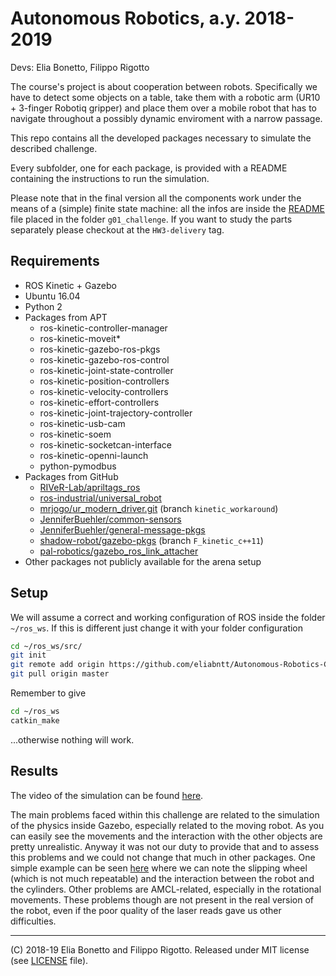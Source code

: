 # Autonomous Robotics, a.y. 2018-2019

Devs: Elia Bonetto, Filippo Rigotto

The course's project is about cooperation between robots. Specifically we have to detect some objects on a table, take them with a robotic arm (UR10 + 3-finger Robotiq gripper) and place them over a mobile robot that has to navigate throughout a possibly dynamic enviroment with a narrow passage.

This repo contains all the developed packages necessary to simulate the described challenge.

Every subfolder, one for each package, is provided with a README containing the instructions to run the simulation.

Please note that in the final version all the components work under the means of a (simple) finite state machine: all the infos are inside the [README](g01_challenge/README.md) file placed in the folder `g01_challenge`.
If you want to study the parts separately please checkout at the `HW3-delivery` tag.

## Requirements

- ROS Kinetic + Gazebo
- Ubuntu 16.04
- Python 2
- Packages from APT
    - ros-kinetic-controller-manager
    - ros-kinetic-moveit*
    - ros-kinetic-gazebo-ros-pkgs
    - ros-kinetic-gazebo-ros-control
    - ros-kinetic-joint-state-controller
    - ros-kinetic-position-controllers
    - ros-kinetic-velocity-controllers
    - ros-kinetic-effort-controllers
    - ros-kinetic-joint-trajectory-controller
    - ros-kinetic-usb-cam
    - ros-kinetic-soem
    - ros-kinetic-socketcan-interface
    - ros-kinetic-openni-launch
    - python-pymodbus
- Packages from GitHub
    - [RIVeR-Lab/apriltags_ros](https://github.com/RIVeR-Lab/apriltags_ros)
    - [ros-industrial/universal_robot](https://github.com/ros-industrial/universal_robot)
    - [mrjogo/ur_modern_driver.git](https://github.com/mrjogo/ur_modern_driver) (branch `kinetic_workaround`)
    - [JenniferBuehler/common-sensors](https://github.com/JenniferBuehler/common-sensors)
    - [JenniferBuehler/general-message-pkgs](https://github.com/JenniferBuehler/general-message-pkgs)
    - [shadow-robot/gazebo-pkgs](https://github.com/shadow-robot/gazebo-pkgs) (branch `F_kinetic_c++11`)
    - [pal-robotics/gazebo_ros_link_attacher](https://github.com/pal-robotics/gazebo_ros_link_attacher)
- Other packages not publicly available for the arena setup

## Setup

We will assume a correct and working configuration of ROS inside the folder `~/ros_ws`. If this is different just change it with your folder configuration

```bash
cd ~/ros_ws/src/
git init
git remote add origin https://github.com/eliabntt/Autonomous-Robotics-Cooperation-project.git
git pull origin master
```

Remember to give

```bash
cd ~/ros_ws
catkin_make
```

...otherwise nothing will work.

## Results

The video of the simulation can be found [here](video/one_and_half_run.mp4).

The main problems faced within this challenge are related to the simulation of the physics inside Gazebo, especially related to the moving robot. As you can easily see the movements and the interaction with the other objects are pretty unrealistic. Anyway it was not our duty to provide that and to assess this problems and we could not change that much in other packages. One simple example can be seen [here](video/spinning_wheel.mkv) where we can note the slipping wheel (which is not much repeatable) and the interaction between the robot and the cylinders.
Other problems are AMCL-related, especially in the rotational movements. These problems though are not present in the real version of the robot, even if the poor quality of the laser reads gave us other difficulties.

---

(C) 2018-19 Elia Bonetto and Filippo Rigotto. Released under MIT license (see [LICENSE](LICENSE) file).